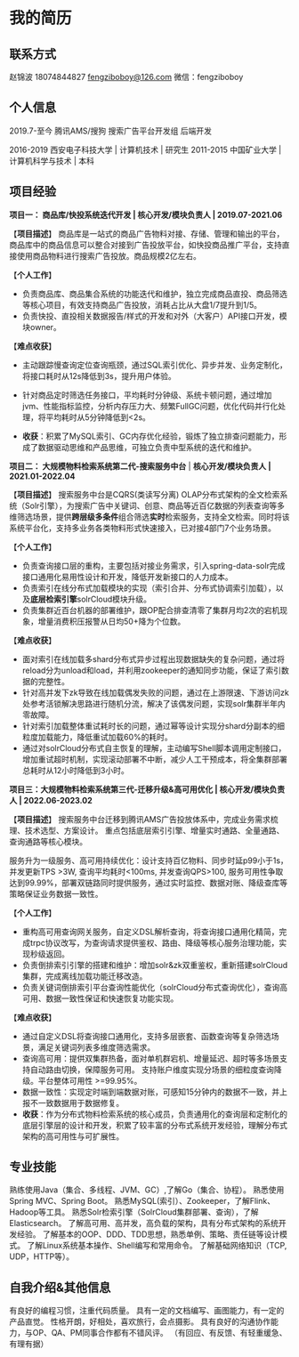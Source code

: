 # 我的简历

## 联系方式
赵锦波  18074844827  fengziboboy@126.com
微信：fengziboboy

## 个人信息
2019.7-至今  腾讯AMS/搜狗 搜索广告平台开发组  后端开发
 
2016-2019 西安电子科技大学  | 计算机技术     |     研究生
2011-2015 中国矿业大学   |  计算机科学与技术  |   本科

## 项目经验

**项目一： 商品库/快投系统迭代开发  |  核心开发/模块负责人 | 2019.07-2021.06**

【**项目描述**】
商品库是一站式的商品广告物料对接、存储、管理和输出的平台，商品库中的商品信息可以整合对接到广告投放平台，如快投商品推广平台，支持直接使用商品物料进行搜索广告投放。商品规模2亿左右。

【**个人工作**】
- 负责商品库、商品集合系统的功能迭代和维护，独立完成商品直投、商品筛选等核心项目，有效支持商品广告投放，消耗占比从大盘1/7提升到1/5。
- 负责快投、直投相关数据报告/样式的开发和对外（大客户）API接口开发，模块owner。

【**难点收获**】
- 主动跟踪慢查询定位查询瓶颈，通过SQL索引优化、异步并发、业务定制化，将接口耗时从12s降低到3s，提升用户体验。
  
- 针对商品定时筛选任务接口，平均耗时分钟级、系统卡顿问题，通过增加jvm、性能指标监控，分析内存压力大、频繁FullGC问题，优化代码并行化处理，将平均耗时从5分钟降低到<2s。

- **收获**：积累了MySQL索引、GC内存优化经验，锻炼了独立排查问题能力，形成了数据驱动思维和产品思维，可独立负责中型系统的迭代和维护。


**项目二： 大规模物料检索系统第二代-搜索服务中台** | **核心开发/模块负责人 | 2021.01-2022.04**


【**项目描述**】
搜索服务中台是CQRS(类读写分离) OLAP分布式架构的全文检索系统（Solr引擎），为搜索广告中关键词、创意、商品等近百亿数据的列表查询等多维筛选场景，提供**跨层级多条件**组合筛选**实时**检索服务，支持全文检索。同时将该系统平台化，支持多业务各类物料形式快速接入，已对接4部门7个业务场景。

【**个人工作**】
- 负责查询接口层的重构，主要包括对接业务需求，引入spring-data-solr完成接口通用化易用性设计和开发，降低开发新接口的人力成本。
- 负责索引在线分布式加载模块的实现（索引合并、分布式协调索引加载），以及**底层检索引擎**solrCloud模块升级。 
- 负责集群近百台机器的部署维护，跟OP配合排查清零了集群月均2次的宕机现象，增量消费积压报警从日均50+降为个位数。

【**难点收获**】
- 面对索引在线加载多shard分布式异步过程出现数据缺失的复杂问题，通过将reload分为unload和load，并利用zookeeper的通知同步功能，保证了索引数据的完整性。 
- 针对高并发下zk导致在线加载偶发失败的问题，通过在上游限速、下游访问zk处参考活锁解决思路进行随机分流，解决了该偶发问题，实现solr集群半年内零故障。
- 针对索引加载整体重试耗时长的问题，通过幂等设计实现分shard分副本的细粒度加载能力，降低重试加载60%的耗时。
- 通过对solrCloud分布式自主恢复的理解，主动编写Shell脚本调用定制接口，增加重试超时机制，实现滚动部署不中断，减少人工干预成本，将全集群部署总耗时从12小时降低到3小时。



**项目三：大规模物料检索系统第三代-迁移升级&高可用优化  | 核心开发/模块负责人 | 2022.06-2023.02**


【**项目描述**】
搜索服务中台迁移到腾讯AMS广告投放体系中，完成业务需求梳理、技术选型、方案设计。 重点包括底层索引引擎、增量实时通路、全量通路、查询通路等核心模块。

服务升为一级服务、高可用持续优化：设计支持百亿物料、同步时延p99小于1s，并发更新TPS >3W, 查询平均耗时<100ms, 并发查询QPS>100, 服务可用性争取达到99.99%，部署双链路同时提供服务，通过实时监控、数据对账、降级查库等策略保证业务数据一致性。

【**个人工作**】
- 重构高可用查询网关服务，自定义DSL解析查询，将查询接口通用化精简，完成trpc协议改写，为查询请求提供鉴权、路由、降级等核心服务治理功能，实现秒级返回。
- 负责倒排索引引擎的搭建和维护：增加solr&zk双重鉴权，重新搭建solrCloud集群，完成离线加载功能迁移改造。 
- 负责关键词倒排索引平台查询性能优化（solrCloud分布式查询优化），查询高可用、数据一致性保证和快速恢复功能实现。

【**难点收获**】
- 通过自定义DSL将查询接口通用化，支持多层嵌套、函数查询等复杂筛选场景，满足关键词列表多维度筛选需求。
- 查询高可用：提供双集群热备，面对单机群宕机、增量延迟、超时等多场景支持自动路由切换，保障服务可用。 支持账户维度实现分场景的细粒度查询降级。平台整体可用性 >=99.95%。
- 数据一致性：实现定时端到端数据对账，可感知15分钟内的数据不一致，并上报不一致数据用于数据修复。
- **收获**：作为分布式物料检索系统的核心成员，负责通用化的查询层和定制化的底层引擎层的设计和开发，积累了较丰富的分布式系统开发经验，理解分布式架构的高可用性与可扩展性。


## 专业技能
熟练使用Java（集合、多线程、JVM、GC）,了解Go（集合、协程）。
熟悉使用Spring MVC、Spring Boot。
熟悉MySQL(索引）、Zookeeper，了解Flink、Hadoop等工具。
熟悉Solr检索引擎（SolrCloud集群部署、查询），了解Elasticsearch。
了解高可用、高并发，高负载的架构，具有分布式架构的系统开发经验。
了解基本的OOP、DDD、TDD思想，熟悉单例、策略、责任链等设计模式。
了解Linux系统基本操作、Shell编写和常用命令。
了解基础网络知识（TCP, UDP，HTTP等）。


## 自我介绍&其他信息
有良好的编程习惯，注重代码质量。
具有一定的文档编写、画图能力，有一定的产品直觉。
性格开朗，好相处，喜欢旅行，会点摄影。
具有良好的沟通协作能力，与OP、QA、PM同事合作都有不错风评。
（有回应、有反馈、有轻重缓急、有理有据）


